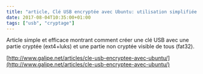 ```yaml
---
title: "article, Clé USB encryptée avec Ubuntu: utilisation simplifiée de LUKS"
date: 2017-08-04T10:35:00+01:00
tags: ["usb", "cryptage"]
---
```

Article simple et efficace montrant comment créer une clé USB avec une partie cryptée (ext4+luks) et une partie non cryptée visible de tous (fat32).

[http://www.galipe.net/articles/cle-usb-encryptee-avec-ubuntu/](http://www.galipe.net/articles/cle-usb-encryptee-avec-ubuntu/)

